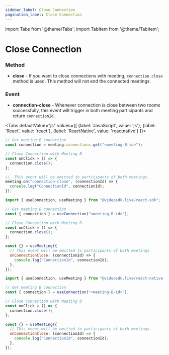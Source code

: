 ```yaml
---
sidebar_label: Close Connection
pagination_label: Close Connection
---
```


import Tabs from '@theme/Tabs';
import TabItem from '@theme/TabItem';

# Close Connection

### Method

- **close** - If you want to close connections with meeting, `connection.close` method is used. This method will not end the connected meetings.

### Event

- **connection-close** - Whenever connection is close between two rooms successfully, this event will trigger in both meeting participants and return `connectionId`.

<Tabs
defaultValue="js"
values={[
{label: 'JavaScript', value: 'js'},
{label: 'React', value: 'react'},
{label: 'ReactNative', value: 'reactnative'}
]}>
<TabItem value="js">

```js
// Get meeting B connection
const connection = meeting.connections.get("<meeting-B-id>");

// Close Connection with Meeting B
const onClick = () => {
  connection.close();
};

//  This event will be emitted to participants of both meetings.
meeting.on("connection-close", (connectionId) => {
  console.log("ConnectionId", connectionId);
});
```

</TabItem>
<TabItem value="react">

```js
import { useConnection, useMeeting } from "@videosdk.live/react-sdk";

// Get meeting B connection
const { connection } = useConnection("<meeting-B-id>");

// Close Connection with Meeting B
const onClick = () => {
  connection.close();
};

const {} = useMeeting({
  // This event will be emitted to participants of both meetings.
  onConnectionClose: (connectionId) => {
    console.log("ConnectionId", connectionId);
  },
});
```

</TabItem>
<TabItem value="reactnative">

```js
import { useConnection, useMeeting } from "@videosdk.live/react-native-sdk";

// Get meeting B connection
const { connection } = useConnection("<meeting-B-id>");

// Close Connection with Meeting B
const onClick = () => {
  connection.close();
};

const {} = useMeeting({
  // This event will be emitted to participants of both meetings.
  onConnectionClose: (connectionId) => {
    console.log("ConnectionId", connectionId);
  },
});
```

</TabItem>
</Tabs>
